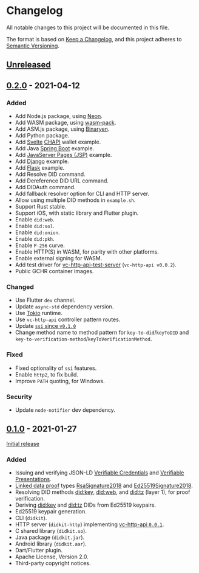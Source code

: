 # Changelog
All notable changes to this project will be documented in this file.

The format is based on [Keep a Changelog](https://keepachangelog.com/en/1.0.0/),
and this project adheres to [Semantic Versioning](https://semver.org/spec/v2.0.0.html).

## [Unreleased]

## [0.2.0] - 2021-04-12
### Added
- Add Node.js package, using [Neon][].
- Add WASM package, using [wasm-pack][].
- Add ASM.js package, using [Binaryen][].
- Add Python package.
- Add [Svelte][] [CHAPI][] wallet example.
- Add Java [Spring Boot][] example.
- Add [JavaServer Pages (JSP)][jsp] example.
- Add [Django][] example.
- Add [Flask][] example.
- Add Resolve DID command.
- Add Dereference DID URL command.
- Add DIDAuth command.
- Add fallback resolver option for CLI and HTTP server.
- Allow using multiple DID methods in `example.sh`.
- Support Rust stable.
- Support iOS, with static library and Flutter plugin.
- Enable `did:web`.
- Enable `did:sol`.
- Enable `did:onion`.
- Enable `did:pkh`.
- Enable `P-256` curve.
- Enable HTTP(S) in WASM, for parity with other platforms.
- Enable external signing for WASM.
- Add test driver for [vc-http-api-test-server][] (`vc-http-api v0.0.2`).
- Public GCHR container images.

### Changed
- Use Flutter `dev` channel.
- Update `async-std` dependency version.
- Use [Tokio][] runtime.
- Use `vc-http-api` controller pattern routes.
- Update [`ssi` since `v0.1.0`][ssi-0.2.0-pre]
- Change method name to method pattern for `key-to-did`/`keyToDID` and `key-to-verification-method`/`keyToVerificationMethod`.

### Fixed
- Fixed optionality of `ssi` features.
- Enable `http2`, to fix build.
- Improve `PATH` quoting, for Windows.

### Security
- Update `node-notifier` dev dependency.

## [0.1.0] - 2021-01-27
[Initial release][]
### Added
- Issuing and verifying JSON-LD [Verifiable Credentials][vc-data-model] and [Verifiable Presentations][].
- [Linked data proof](https://w3c-ccg.github.io/ld-proofs/) types [RsaSignature2018](https://w3c-ccg.github.io/lds-rsa2018/) and [Ed25519Signature2018](https://w3c-ccg.github.io/lds-ed25519-2018/).
- Resolving DID methods [did:key][], [did:web][], and [did:tz][] (layer 1), for proof verification.
- Deriving [did:key][] and [did:tz][] DIDs from Ed25519 keypairs.
- Ed25519 keypair generation.
- CLI (`didkit`).
- HTTP server (`didkit-http`) implementing [vc-http-api `0.0.1`][vc-http-api-0.1.1].
- C shared library (`didkit.so`).
- Java package (`didkit.jar`).
- Android library (`didkit.aar`).
- Dart/Flutter plugin.
- Apache License, Version 2.0.
- Third-party copyright notices.

[Binaryen]: https://github.com/WebAssembly/binaryen#building
[CHAPI]: https://w3c-ccg.github.io/credential-handler-api/
[Django]: https://www.djangoproject.com/
[Flask]: https://palletsprojects.com/p/flask/
[Initial release]: https://sprucesystems.medium.com/didkit-v0-1-is-live-d0ea6638dbc9
[Neon]: https://www.neon-bindings.com
[Spring Boot]: https://spring.io/projects/spring-boot
[Svelte]: https://svelte.dev/
[Tokio]: https://tokio.rs/
[Verifiable Presentations]: https://w3c.github.io/vc-data-model/#presentations-0
[did:key]: https://w3c-ccg.github.io/did-method-key/
[did:tz]: https://did-tezos-draft.spruceid.com/
[did:web]: https://w3c-ccg.github.io/did-method-web/
[jsp]: https://www.oracle.com/java/technologies/jspt.html
[ssi-0.2.0-pre]: https://github.com/spruceid/ssi/compare/v0.1.0...1ecb3d90a0fdd06a4ae3b34064a908918b51a230
[vc-data-model]: https://w3c.github.io/vc-data-model/
[vc-http-api-0.1.1]: https://w3c-ccg.github.io/vc-http-api/versions/v0.0.1/
[vc-http-api-test-server]: https://github.com/w3c-ccg/vc-http-api/tree/b4df10d/packages/vc-http-api-test-server
[wasm-pack]: https://rustwasm.github.io/wasm-pack/

[Unreleased]: https://github.com/spruceid/didkit/compare/v0.2.0...HEAD
[0.2.0]: https://github.com/spruceid/didkit/releases/tag/v0.2.0
[0.1.0]: https://github.com/spruceid/didkit/releases/tag/v0.1.0
